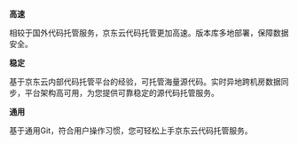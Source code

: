 **高速**

相较于国外代码托管服务，京东云代码托管更加高速。版本库多地部署，保障数据安全。

**稳定**

基于京东云内部代码托管平台的经验，可托管海量源代码。实时异地跨机房数据同步，平台架构高可用，为您提供可靠稳定的源代码托管服务。

**通用**

基于通用Git，符合用户操作习惯，您可轻松上手京东云代码托管服务。